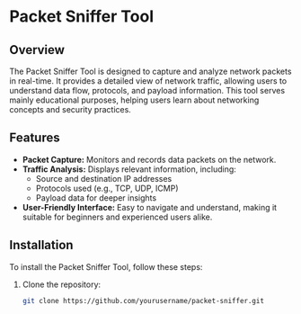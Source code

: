 # Packet Sniffer Tool

## Overview

The Packet Sniffer Tool is designed to capture and analyze network packets in real-time. It provides a detailed view of network traffic, allowing users to understand data flow, protocols, and payload information. This tool serves mainly educational purposes, helping users learn about networking concepts and security practices.

## Features

- **Packet Capture:** Monitors and records data packets on the network.
- **Traffic Analysis:** Displays relevant information, including:
  - Source and destination IP addresses
  - Protocols used (e.g., TCP, UDP, ICMP)
  - Payload data for deeper insights
- **User-Friendly Interface:** Easy to navigate and understand, making it suitable for beginners and experienced users alike.

## Installation

To install the Packet Sniffer Tool, follow these steps:

1. Clone the repository:
   ```bash
   git clone https://github.com/yourusername/packet-sniffer.git

